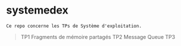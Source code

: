 # systemedex
`Ce repo concerne les TPs de Système d'exploitation.`
> TP1 Fragments de mémoire partagés 
> TP2 Message Queue
> TP3 
